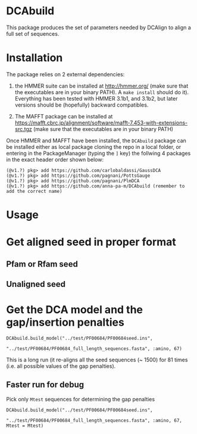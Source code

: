 # DCAbuild

This package produces the set of parameters needed by DCAlign to align a full set of sequences.


Installation
============

The package relies on 2 external dependencies:

1. the HMMER suite can be installed at http://hmmer.org/ (make sure that the executables are in your binary PATH). A `make install` should do it). Everything
has been tested with HMMER 3.1b1, and 3.1b2, but later versions should be
(hopefully) backward compatibles.

2. The MAFFT package can be installed at https://mafft.cbrc.jp/alignment/software/mafft-7.453-with-extensions-src.tgz
(make sure that the executables are in your binary PATH)

Once HMMER and MAFFT have been installed, the `DCAbuild` package can be installed either as local package cloning the repo in a local folder, or entering in the PackageManager (typing the `]` key) the follwing 4 packages in the exact header order shown below:

```
(@v1.?) pkg> add https://github.com/carlobaldassi/GaussDCA
(@v1.?) pkg> add https://github.com/pagnani/PottsGauge
(@v1.?) pkg> add https://github.com/pagnani/PlmDCA
(@v1.?) pkg> add https://github.com/anna-pa-m/DCAbuild (remember to add the correct name)
```

Usage
============

# Get aligned seed in proper format 

## Pfam or Rfam seed


## Unaligned seed 

# Get the DCA model and the gap/insertion penalties

```
DCAbuild.build_model("../test/PF00684/PF00684seed.ins",
                     "../test/PF00684/PF00684_full_length_sequences.fasta", :amino, 67)
```

This is a long run (it re-aligns all the seed sequences (~ 1500) for 81 times (i.e. all possible values of the gap penalties).

## Faster run for debug
Pick only `Mtest` sequences for determining the gap penalties
```
DCAbuild.build_model("../test/PF00684/PF00684seed.ins",
                     "../test/PF00684/PF00684_full_length_sequences.fasta", :amino, 67, Mtest = Mtest)
```
